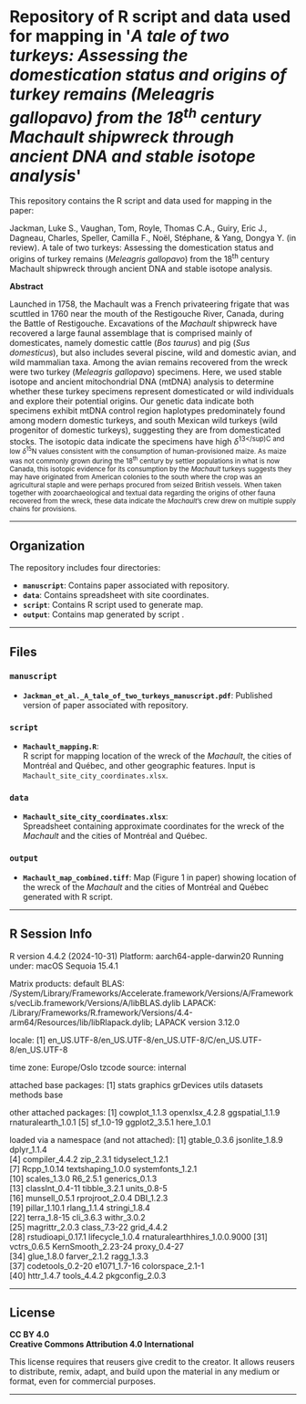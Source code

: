# Repository of R script and data used for mapping in '*A tale of two turkeys: Assessing the domestication status and origins of turkey remains (Meleagris gallopavo) from the 18<sup>th</sup> century Machault shipwreck through ancient DNA and stable isotope analysis*'
This repository contains the R script and data used for mapping in the paper:

Jackman, Luke S., Vaughan, Tom, Royle, Thomas C.A., Guiry, Eric J., Dagneau, Charles, Speller, Camilla F., Noël, Stéphane, & Yang, Dongya Y. (in review). A tale of two turkeys: Assessing the domestication status and origins of turkey remains (*Meleagris gallopavo*) from the 18<sup>th</sup> century Machault shipwreck through ancient DNA and stable isotope analysis.

**Abstract**

Launched in 1758, the Machault was a French privateering frigate that was scuttled in 1760 near the mouth of the Restigouche River, Canada, during the Battle of Restigouche. Excavations of the *Machault* shipwreck have recovered a large faunal assemblage that is comprised mainly of domesticates, namely domestic cattle (*Bos taurus*) and pig (*Sus domesticus*), but also includes several piscine, wild and domestic avian, and wild mammalian taxa. Among the avian remains recovered from the wreck were two turkey (*Meleagris gallopavo*) specimens. Here, we used stable isotope and ancient mitochondrial DNA (mtDNA) analysis to determine whether these turkey specimens represent domesticated or wild individuals and explore their potential origins. Our genetic data indicate both specimens exhibit mtDNA control region haplotypes predominately found among modern domestic turkeys, and south Mexican wild turkeys (wild progenitor of domestic turkeys), suggesting they are from domesticated stocks. The isotopic data indicate the specimens have high *δ*<sup>13</sup)C and low *δ*<sup>15</sup>N values consistent with the consumption of human-provisioned maize. As maize was not commonly grown during the 18<sup>th</sup> century by settler populations in what is now Canada, this isotopic evidence for its consumption by the *Machault* turkeys suggests they may have originated from American colonies to the south where the crop was an agricultural staple and were perhaps procured from seized British vessels. When taken together with zooarchaeological and textual data regarding the origins of other fauna recovered from the wreck, these data indicate the *Machault*’s crew drew on multiple supply chains for provisions.

---

## Organization

The repository includes four directories:

- **`manuscript`**: Contains paper associated with repository. 
- **`data`**: Contains spreadsheet with site coordinates.  
- **`script`**: Contains R script used to generate map.  
- **`output`**: Contains map generated by script .  

---

## Files

### `manuscript`

- **`Jackman_et_al._A_tale_of_two_turkeys_manuscript.pdf`**: Published version of paper associated with repository.

### `script`

- **`Machault_mapping.R`**:  
  R script for mapping location of the wreck of the *Machault*, the cities of Montréal and Québec, and other geographic features. Input is `Machault_site_city_coordinates.xlsx`.

### `data`

- **`Machault_site_city_coordinates.xlsx`**:  
  Spreadsheet containing approximate coordinates for the wreck of the *Machault* and the cities of Montréal and Québec.

### `output`

- **`Machault_map_combined.tiff`**:
  Map (Figure 1 in paper) showing location of the wreck of the *Machault* and the cities of Montréal and Québec generated with R script.
  
---

## R Session Info

R version 4.4.2 (2024-10-31)
Platform: aarch64-apple-darwin20
Running under: macOS Sequoia 15.4.1

Matrix products: default
BLAS:   /System/Library/Frameworks/Accelerate.framework/Versions/A/Frameworks/vecLib.framework/Versions/A/libBLAS.dylib 
LAPACK: /Library/Frameworks/R.framework/Versions/4.4-arm64/Resources/lib/libRlapack.dylib;  LAPACK version 3.12.0

locale:
[1] en_US.UTF-8/en_US.UTF-8/en_US.UTF-8/C/en_US.UTF-8/en_US.UTF-8

time zone: Europe/Oslo
tzcode source: internal

attached base packages:
[1] stats     graphics  grDevices utils     datasets  methods   base     

other attached packages:
[1] cowplot_1.1.3       openxlsx_4.2.8      ggspatial_1.1.9     rnaturalearth_1.0.1
[5] sf_1.0-19           ggplot2_3.5.1       here_1.0.1         

loaded via a namespace (and not attached):
 [1] gtable_0.3.6                  jsonlite_1.8.9                dplyr_1.1.4                  
 [4] compiler_4.4.2                zip_2.3.1                     tidyselect_1.2.1             
 [7] Rcpp_1.0.14                   textshaping_1.0.0             systemfonts_1.2.1            
[10] scales_1.3.0                  R6_2.5.1                      generics_0.1.3               
[13] classInt_0.4-11               tibble_3.2.1                  units_0.8-5                  
[16] munsell_0.5.1                 rprojroot_2.0.4               DBI_1.2.3                    
[19] pillar_1.10.1                 rlang_1.1.4                   stringi_1.8.4                
[22] terra_1.8-15                  cli_3.6.3                     withr_3.0.2                  
[25] magrittr_2.0.3                class_7.3-22                  grid_4.4.2                   
[28] rstudioapi_0.17.1             lifecycle_1.0.4               rnaturalearthhires_1.0.0.9000
[31] vctrs_0.6.5                   KernSmooth_2.23-24            proxy_0.4-27                 
[34] glue_1.8.0                    farver_2.1.2                  ragg_1.3.3                   
[37] codetools_0.2-20              e1071_1.7-16                  colorspace_2.1-1             
[40] httr_1.4.7                    tools_4.4.2                   pkgconfig_2.0.3

---

## License

**CC BY 4.0**
<br> **Creative Commons Attribution 4.0 International**</br>

This license requires that reusers give credit to the creator. It allows reusers to distribute, remix, adapt, and build upon the material in any medium or format, even for commercial purposes.

---

